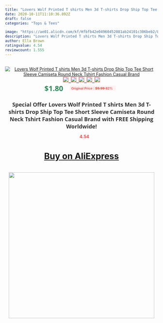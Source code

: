 ```yaml
---
title: "Lovers Wolf Printed T shirts Men 3d T-shirts Drop Ship Top Tee Short Sleeve Camiseta Round Neck Tshirt Fashion Casual Brand"
date: 2020-10-11T11:10:36.892Z
draft: false
categories: "Tops & Tees"

image: "https://ae01.alicdn.com/kf/Hfbfb42e04960452081ab24101c306beb2/Lovers-Wolf-Printed-T-shirts-Men-3d-T-shirts-Drop-Ship-Top-Tee-Short-Sleeve-Camiseta.jpg"
description: "Lovers Wolf Printed T shirts Men 3d T-shirts Drop Ship Top Tee Short Sleeve Camiseta Round Neck Tshirt Fashion Casual Brand"
author: Ella Brown
ratingvalue: 4.54
reviewcount: 1.555
---
```

<br>
<div style="text-align: center;">
<a href="https://s.click.aliexpress.com/e/_Akp0sl" target="_blank" rel="nofollow noopener noreferrer"><img alt="Lovers Wolf Printed T shirts Men 3d T-shirts Drop Ship Top Tee Short Sleeve Camiseta Round Neck Tshirt Fashion Casual Brand" class="magnifier-image" src="https://ae01.alicdn.com/kf/Hfbfb42e04960452081ab24101c306beb2/Lovers-Wolf-Printed-T-shirts-Men-3d-T-shirts-Drop-Ship-Top-Tee-Short-Sleeve-Camiseta.jpg_640x640.jpg">
<br>
<img style="border:1px solid salmon" src="https://ae01.alicdn.com/kf/Hfbfb42e04960452081ab24101c306beb2/Lovers-Wolf-Printed-T-shirts-Men-3d-T-shirts-Drop-Ship-Top-Tee-Short-Sleeve-Camiseta.jpg_120x120.jpg">&nbsp;&nbsp;<img style="border:1px solid salmon" src="https://ae01.alicdn.com/kf/H252fd02c945346b887b1ce3bcdf450a8e/Lovers-Wolf-Printed-T-shirts-Men-3d-T-shirts-Drop-Ship-Top-Tee-Short-Sleeve-Camiseta.jpg_120x120.jpg">&nbsp;&nbsp;<img style="border:1px solid salmon" src="https://ae01.alicdn.com/kf/H8b9c721b32e94f9b8367d908045677aeH/Lovers-Wolf-Printed-T-shirts-Men-3d-T-shirts-Drop-Ship-Top-Tee-Short-Sleeve-Camiseta.jpg_120x120.jpg">&nbsp;&nbsp;<img style="border:1px solid salmon" src="https://ae01.alicdn.com/kf/H20ad9dfc9b41418088dc2e540d85db99c/Lovers-Wolf-Printed-T-shirts-Men-3d-T-shirts-Drop-Ship-Top-Tee-Short-Sleeve-Camiseta.jpg_120x120.jpg">&nbsp;&nbsp;<img style="border:1px solid salmon" src="https://ae01.alicdn.com/kf/H4290edf6500046a089f7afa3ebc41c1aV/Lovers-Wolf-Printed-T-shirts-Men-3d-T-shirts-Drop-Ship-Top-Tee-Short-Sleeve-Camiseta.jpg_120x120.jpg"></a></div><br0>
<div style="text-align: center;"><span style="background-color: white; border: 0px; box-sizing: border-box; color: seagreen; display: inline-block; font-family: &quot;open sans&quot; , &quot;arial&quot; , &quot;helvetica&quot; , sans-serif , &quot;heiti&quot;; font-size: 24px; font-stretch: inherit; font-weight: 700; line-height: inherit; margin: 0px 10px 0px 0px; padding: 0px; vertical-align: middle;">$1.80 </span>
<span style="background: rgb(255 , 241 , 241); border-radius: 3px; border: 0px; box-sizing: border-box; color: #ff4747; display: inline-block; font-family: inherit; font-size: 12px; font-stretch: inherit; font-style: inherit; font-variant: inherit; font-weight: 600; line-height: inherit; margin: 0px; padding: 2px 5px; transform: scale(0.9); vertical-align: middle;">Original Price : <b style="text-decoration: line-through;">$9.99 </b> 82%&nbsp;&nbsp;</span></div>
<h1 style="color: #333333; display: inline-block; font-family: &quot;open sans&quot; , &quot;arial&quot; , &quot;helvetica&quot; , sans-serif , &quot;heiti&quot;; font-size: 18px; font-stretch: inherit; font-weight: 700; text-align: center;">Special Offer Lovers Wolf Printed T shirts Men 3d T-shirts Drop Ship Top Tee Short Sleeve Camiseta Round Neck Tshirt Fashion Casual Brand with FREE Shipping Worldwide!</h1>
<div style="color: #ff4747; text-align: center;">
<img src="https://4.bp.blogspot.com/-M0ZcTcb-5uY/XleCXlxnR4I/AAAAAAAAAEc/OrjgMkXV1oMQFaCRZj5HQwOCBcu3w1FegCPcBGAYYCw/s1600/star.png" style="height: 15px;">&nbsp;<b>4.54</b></div>
<div class="button_cont" align="center"><a class="buynow_a" href="https://s.click.aliexpress.com/e/_Akp0sl" target="_blank" rel="nofollow noopener noreferrer"><H1>Buy on AliExpress</H1></a></div><br>
<div class="separator" style="clear: both; text-align: center;">
<img src="https://lh3.googleusercontent.com/-pTy5HemUv9M/XlePHvY0dAI/AAAAAAAAAE4/0nX5iRUoIWY8eMW9Dpxeirr157OZliDIgCLcBGAsYHQ/s1600/badge.gif" width="480">
</div>
